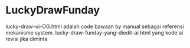 # LuckyDrawFunday

lucky-draw-ui-OG.html adalah code bawaan by manual sebagai referensi mekanisme system.
lucky-draw-funday-yang-diedit-ai.html yang kode ai revisi jika diminta
